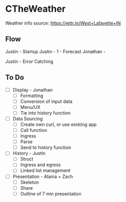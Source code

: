 # CTheWeather

Weather info source: https://wttr.in/West+Lafayette+IN

## Flow

Justin - Startup
Justin - 1 - Forecast 
Jonathan -

Justin - Error Catching

## To Do

- [ ] Display - Jonathan
    - [ ] Formatting
    - [ ] Conversion of input data
    - [ ] Menu/UX
    - [ ] Tie into history function
- [ ] Data Sourcing
    - [ ] Create own curl, or use existing app
    - [ ] Call function
    - [ ] Ingress
    - [ ] Parse
    - [ ] Send to history function
- [ ] History - Justin
    - [ ] Struct
    - [ ] Ingress and egress
    - [ ] Linked list management
- [ ] Presentation - Alaina + Zach
    - [ ] Skeleton
    - [ ] Share
    - [ ] Outline of 7 min presentation
